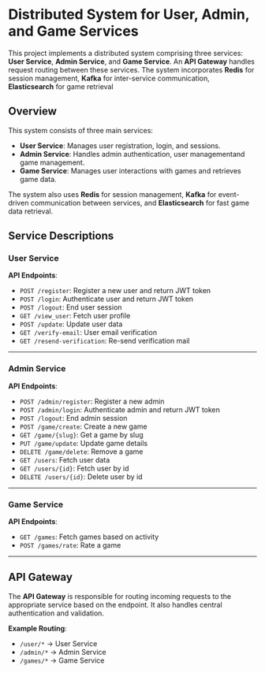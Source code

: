 # Distributed System for User, Admin, and Game Services

This project implements a distributed system comprising three services: **User Service**, **Admin Service**, and **Game Service**. An **API Gateway** handles request routing between these services. The system incorporates **Redis** for session management, **Kafka** for inter-service communication, **Elasticsearch** for game retrieval

## Overview

This system consists of three main services:
- **User Service**: Manages user registration, login, and sessions.
- **Admin Service**: Handles admin authentication, user managementand game management.
- **Game Service**: Manages user interactions with games and retrieves game data.

The system also uses **Redis** for session management, **Kafka** for event-driven communication between services, and **Elasticsearch** for fast game data retrieval. 

## Service Descriptions

### User Service

**API Endpoints**:
- `POST /register`: Register a new user and return JWT token
- `POST /login`: Authenticate user and return JWT token
- `POST /logout`: End user session
- `GET /view_user`: Fetch user profile
- `POST /update`: Update user data
- `GET /verify-email`: User email verification
- `GET /resend-verification`: Re-send verification mail

-----

### Admin Service

**API Endpoints**:
- `POST /admin/register`: Register a new admin
- `POST /admin/login`: Authenticate admin and return JWT token
- `POST /logout`: End admin session
- `POST /game/create`: Create a new game
- `GET /game/{slug}`: Get a game by slug
- `PUT /game/update`: Update game details
- `DELETE /game/delete`: Remove a game
- `GET /users`: Fetch user data
- `GET /users/{id}`: Fetch user by id
- `DELETE /users/{id}`: Delete user by id

-----

### Game Service

**API Endpoints**:
- `GET /games`: Fetch games based on activity
- `POST /games/rate`: Rate a game

-----

## API Gateway

The **API Gateway** is responsible for routing incoming requests to the appropriate service based on the endpoint. It also handles central authentication and validation.

**Example Routing**:
- `/user/*` → User Service
- `/admin/*` → Admin Service
- `/games/*` → Game Service
